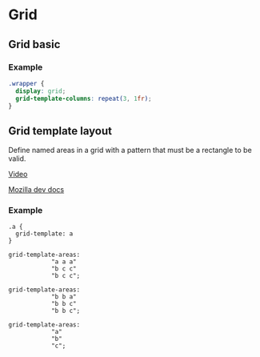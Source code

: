 # Grid

## Grid basic 

### Example

```css
.wrapper {
  display: grid;
  grid-template-columns: repeat(3, 1fr);
}
```


## Grid template layout

Define named areas in a grid with a pattern that must be a rectangle to be valid.

[Video](https://youtube.com/shorts/sYDQBfSQFRI?feature=share)

[Mozilla dev docs](https://developer.mozilla.org/en-US/docs/Web/CSS/grid-template-areas)

### Example

```
.a {
  grid-template: a
}
```
```
grid-template-areas: 
            "a a a"
            "b c c"
            "b c c";
```

```
grid-template-areas: 
            "b b a"
            "b b c"
            "b b c";
```
```
grid-template-areas: 
            "a"
            "b"
            "c";
```

